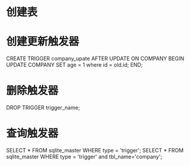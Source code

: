 # 创建表

# 创建更新触发器

CREATE TRIGGER company_upate AFTER UPDATE
ON COMPANY
BEGIN
	UPDATE COMPANY SET age = 1 where id = old.id;
END;

# 删除触发器

DROP TRIGGER trigger_name;

# 查询触发器

SELECT * FROM sqlite_master WHERE type = 'trigger';
SELECT * FROM sqlite_master WHERE type = 'trigger' and tbl_name='company';
